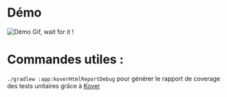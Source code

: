 # Démo
![Démo Gif, wait for it !](https://github.com/NinoDLC/DailyNino/blob/master/example.gif)

# Commandes utiles :
`./gradlew :app:koverHtmlReportDebug` pour générer le rapport de coverage des tests unitaires grâce à [Kover](https://github.com/Kotlin/kotlinx-kover)
